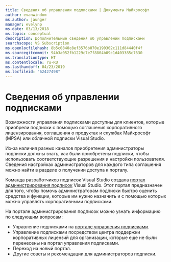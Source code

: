 ```yaml
---
title: Сведения об управлении подписками | Документы Майкрософт
author: evanwindom
ms.author: jaunger
manager: evelynp
ms.date: 03/13/2018
ms.topic: conceptual
description: Дополнительные сведения об управлении подписками
searchscope: VS Subscription
ms.openlocfilehash: 8b5c0840c8ef3576b070e190302c111d84440f4f
ms.sourcegitcommit: 94b3a052fb1229c7e7f8804b09c1d403385c7630
ms.translationtype: HT
ms.contentlocale: ru-RU
ms.lasthandoff: 04/23/2019
ms.locfileid: "62427498"
---
```

# <a name="learn-about-subscription-management"></a>Сведения об управлении подписками

Возможности управления подписками доступны для клиентов, которые приобрели подписки с помощью соглашения корпоративного лицензирования, соглашения о продуктах и службах Майкрософт (MPSA) или облачной подписки Visual Studio.

Из-за наличия разных каналов приобретения администраторы подписки должны знать, как были приобретены подписки, чтобы использовать соответствующие разрешения и настройки пользователя. Сведения настройках администраторов для каждого типа соглашения можно найти в разделе о получении доступа к порталу.

Команда разработчиков подписок Visual Studio создала [портал администрирования подписок](https://visualstudio.microsoft.com/subscriptions-administration/) Visual Studio.  Этот портал предназначен для того, чтобы помочь администраторам подписки быстро оценить средства и функции, которые им нужно назначить и с помощью которых можно управлять корпоративными подписками.

На портале администрирования подписок можно узнать информацию по следующим вопросам:
- Управление подписками на [портале управления подписками](https://manage.visualstudio.com).
- Управление подписками посредством центра поддержки корпоративных лицензий для организации, которые еще не были перенесены на портал управления подписками.
- Переход на новый портал.
- Другие советы и рекомендации для администраторов подписки.
